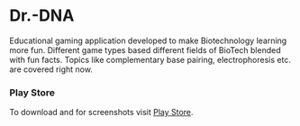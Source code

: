 # Dr.-DNA
Educational gaming application developed to make Biotechnology learning more fun. Different game types based different fields of BioTech blended with fun facts. Topics like complementary base pairing, electrophoresis etc. are covered right now.

### Play Store
To download and for screenshots visit [Play Store](https://play.google.com/store/apps/details?id=amazing.apps.pranav.random).
